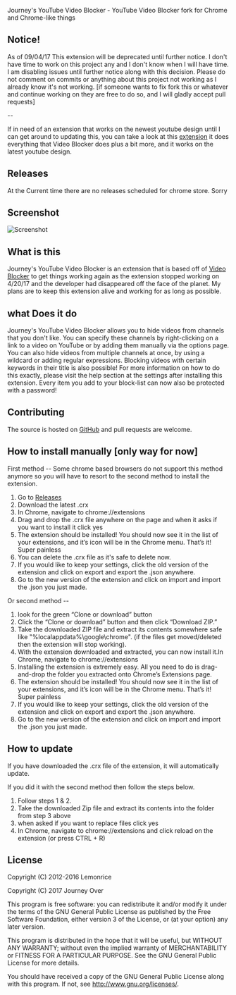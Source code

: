 Journey's YouTube Video Blocker - YouTube Video Blocker fork for Chrome and Chrome-like things

## Notice!

As of 09/04/17 This extension will be deprecated until further notice. I don't have time to work on this project any and I don't know when I will have time. I am disabling issues until further notice along with this decision. Please do not comment on commits or anything about this project not working as I already know it's not working. [if someone wants to fix fork this or whatever and continue working on they are free to do so, and I will gladly accept pull requests]

--

If in need of an extension that works on the newest youtube design until I can get around to updating this, you can take a look at this [extension](https://chrome.google.com/webstore/detail/keyword-blocker/pbgacppomjfpheddhifkdkklddnolnpg) it does everything that Video Blocker does plus a bit more, and it works on the latest youtube design. 

## Releases

At the Current time there are no releases scheduled for chrome store. Sorry

## Screenshot

![Screenshot](images/screenshot.png)

## What is this

Journey's YouTube Video Blocker is an extension that is based off of [Video Blocker](https://chrome.google.com/webstore/detail/video-blocker/jknkjnpcbbgcbdbaampbjlhkcghmgfhk?hl=en) to get things working again as the extension stopped working on 4/20/17 and the developer had disappeared off the face of the planet. My plans are to keep this extension alive and working for as long as possible.

## what Does it do

Journey's YouTube Video Blocker allows you to hide videos from channels that you don't like. You can specify these channels by right-clicking on a link to a video on YouTube or by adding them manually via the options page. You can also hide videos from multiple channels at once, by using a wildcard or adding regular expressions. Blocking videos with certain keywords in their title is also possible! For more information on how to do this exactly, please visit the help section at the settings after installing this extension. Every item you add to your block-list can now also be protected with a password!

## Contributing

The source is hosted on [GitHub](https://github.com/JourneyOver/Youtube-Video-Blocker) and pull requests are welcome.

## How to install manually [only way for now]

First method -- Some chrome based browsers do not support this method anymore so you will have to resort to the second method to install the extension.
1. Go to [Releases](https://github.com/JourneyOver/Youtube-Video-Blocker/releases)
2. Download the latest .crx
3. In Chrome, navigate to chrome://extensions
4. Drag and drop the .crx file anywhere on the page and when it asks if you want to install it click yes
5. The extension should be installed! You should now see it in the list of your extensions, and it’s icon will be in the Chrome menu. That’s it! Super painless
6. You can delete the .crx file as it's safe to delete now.
7. If you would like to keep your settings, click the old version of the extension and click on export and export the .json anywhere.
8. Go to the new version of the extension and click on import and import the .json you just made.

Or second method --

1. look for the green “Clone or download” button
2. Click the “Clone or download” button and then click “Download ZIP.”
3. Take the downloaded ZIP file and extract its contents somewhere safe like "%localappdata%\google\chrome". (if the files get moved/deleted then the extension will stop working).
4. With the extension downloaded and extracted, you can now install it.In Chrome, navigate to chrome://extensions
5. Installing the extension is extremely easy. All you need to do is drag-and-drop the folder you extracted onto Chrome’s Extensions page.
6. The extension should be installed! You should now see it in the list of your extensions, and it’s icon will be in the Chrome menu. That’s it! Super painless
7. If you would like to keep your settings, click the old version of the extension and click on export and export the .json anywhere.
8. Go to the new version of the extension and click on import and import the .json you just made.

## How to update

If you have downloaded the .crx file of the extension, it will automatically update.

If you did it with the second method then follow the steps below.

1. Follow steps 1 & 2.
2. Take the downloaded Zip file and extract its contents into the folder from step 3 above
3. when asked if you want to replace files click yes
4. In Chrome, navigate to chrome://extensions and click reload on the extension (or press CTRL + R)

## License

Copyright (C) 2012-2016 Lemonrice

Copyright (C) 2017 Journey Over

This program is free software: you can redistribute it and/or modify
it under the terms of the GNU General Public License as published by
the Free Software Foundation, either version 3 of the License, or
(at your option) any later version.

This program is distributed in the hope that it will be useful,
but WITHOUT ANY WARRANTY; without even the implied warranty of
MERCHANTABILITY or FITNESS FOR A PARTICULAR PURPOSE.  See the
GNU General Public License for more details.

You should have received a copy of the GNU General Public License
along with this program.  If not, see <http://www.gnu.org/licenses/>.

